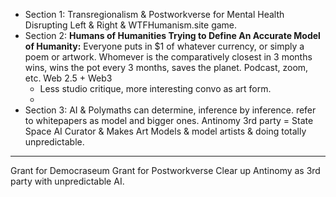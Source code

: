 - Section 1: Transregionalism & Postworkverse for Mental Health Disrupting Left & Right & WTFHumanism.site game.
- Section 2: **Humans of Humanities Trying to Define An Accurate Model of Humanity:** Everyone puts in $1 of whatever currency, or simply a poem or artwork. Whomever is the comparatively closest in 3 months wins, wins the pot every 3 months, saves the planet. Podcast, zoom, etc. Web 2.5 + Web3
	- Less studio critique, more interesting convo as art form.
	- 
- Section 3: AI & Polymaths can determine, inference by inference.  refer to whitepapers as model and bigger ones.  Antinomy 3rd party = State Space AI Curator & Makes Art Models & model artists & doing totally unpredictable.
-----

Grant for Democraseum
Grant for Postworkverse
Clear up Antinomy as 3rd party with unpredictable AI.